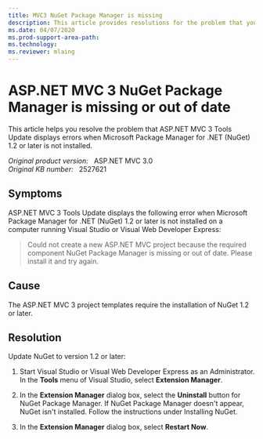 ```yaml
---
title: MVC3 NuGet Package Manager is missing
description: This article provides resolutions for the problem that you might receive the error message that could not create a new ASP.NET MVC project because the required component NuGet Package Manager is missing or out of date. Install it and try again.
ms.date: 04/07/2020
ms.prod-support-area-path: 
ms.technology: 
ms.reviewer: mlaing
---
```

# ASP.NET MVC 3 NuGet Package Manager is missing or out of date

This article helps you resolve the problem that ASP.NET MVC 3 Tools Update displays errors when Microsoft Package Manager for .NET (NuGet) 1.2 or later is not installed.

_Original product version:_ &nbsp; ASP.NET MVC 3.0  
_Original KB number:_ &nbsp; 2527621

## Symptoms

ASP.NET MVC 3 Tools Update displays the following error when Microsoft Package Manager for .NET (NuGet) 1.2 or later is not installed on a computer running Visual Studio or Visual Web Developer Express:

> Could not create a new ASP.NET MVC project because the required component NuGet Package Manager is missing or out of date. Please install it and try again.

## Cause

The ASP.NET MVC 3 project templates require the installation of NuGet 1.2 or later.

## Resolution

Update NuGet to version 1.2 or later:

1. Start Visual Studio or Visual Web Developer Express as an Administrator. In the **Tools** menu of Visual Studio, select **Extension Manager**.

2. In the **Extension Manager** dialog box, select the **Uninstall** button for NuGet Package Manager. If NuGet Package Manager doesn't appear, NuGet isn't installed. Follow the instructions under Installing NuGet.

3. In the **Extension Manager** dialog box, select **Restart Now**.
